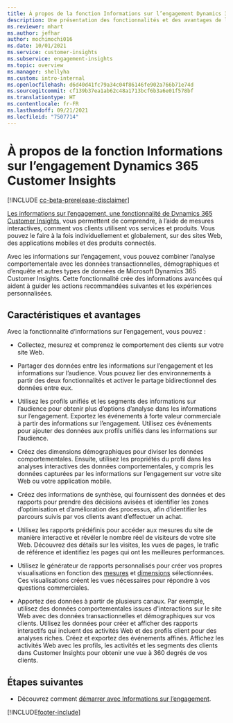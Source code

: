 ```yaml
---
title: À propos de la fonction Informations sur l’engagement Dynamics 365 Customer Insights
description: Une présentation des fonctionnalités et des avantages de la fonction Informations sur l’engagement.
ms.reviewer: mhart
ms.author: jefhar
author: mochimochi016
ms.date: 10/01/2021
ms.service: customer-insights
ms.subservice: engagement-insights
ms.topic: overview
ms.manager: shellyha
ms.custom: intro-internal
ms.openlocfilehash: d6d40d41fc79a34c04f86146fe902a766b71e74d
ms.sourcegitcommit: cf139b37ea1ab62c48a1713bcf6b3a6e01f578bf
ms.translationtype: HT
ms.contentlocale: fr-FR
ms.lasthandoff: 09/21/2021
ms.locfileid: "7507714"
---
```

# <a name="about-dynamics-365-customer-insights-engagement-insights-capability"></a>À propos de la fonction Informations sur l’engagement Dynamics 365 Customer Insights 

[!INCLUDE [cc-beta-prerelease-disclaimer](includes/cc-beta-prerelease-disclaimer.md)]

[Les informations sur l’engagement, une fonctionnalité de Dynamics 365 Customer Insights](https://dynamics.microsoft.com/ai/customer-insights/engagement-insights-capability/), vous permettent de comprendre, à l’aide de mesures interactives, comment vos clients utilisent vos services et produits. Vous pouvez le faire à la fois individuellement et globalement, sur des sites Web, des applications mobiles et des produits connectés.

Avec les informations sur l’engagement, vous pouvez combiner l’analyse comportementale avec les données transactionnelles, démographiques et d’enquête et autres types de données de Microsoft Dynamics 365 Customer Insights. Cette fonctionnalité crée des informations avancées qui aident à guider les actions recommandées suivantes et les expériences personnalisées.

## <a name="features-and-benefits"></a>Caractéristiques et avantages

Avec la fonctionnalité d’informations sur l’engagement, vous pouvez :

- Collectez, mesurez et comprenez le comportement des clients sur votre site Web.

- Partager des données entre les informations sur l’engagement et les informations sur l’audience. Vous pouvez lier des environnements à partir des deux fonctionnalités et activer le partage bidirectionnel des données entre eux.

- Utilisez les profils unifiés et les segments des informations sur l’audience pour obtenir plus d’options d’analyse dans les informations sur l’engagement. Exportez les événements à forte valeur commerciale à partir des informations sur l’engagement. Utilisez ces événements pour ajouter des données aux profils unifiés dans les informations sur l’audience.

- Créez des dimensions démographiques pour diviser les données comportementales. Ensuite, utilisez les propriétés du profil dans les analyses interactives des données comportementales, y compris les données capturées par les informations sur l’engagement sur votre site Web ou votre application mobile.

- Créez des informations de synthèse, qui fournissent des données et des rapports pour prendre des décisions avisées et identifier les zones d’optimisation et d’amélioration des processus, afin d’identifier les parcours suivis par vos clients avant d’effectuer un achat. 

-  Utilisez les rapports prédéfinis pour accéder aux mesures du site de manière interactive et révéler le nombre réel de visiteurs de votre site Web. Découvrez des détails sur les visites, les vues de pages, le trafic de référence et identifiez les pages qui ont les meilleures performances.

- Utilisez le générateur de rapports personnalisés pour créer vos propres visualisations en fonction des [mesures](glossary.md) et [dimensions](glossary.md) sélectionnées. Ces visualisations créent les vues nécessaires pour répondre à vos questions commerciales.

- Apportez des données à partir de plusieurs canaux. Par exemple, utilisez des données comportementales issues d'interactions sur le site Web avec des données transactionnelles et démographiques sur vos clients. Utilisez les données pour créer et afficher des rapports interactifs qui incluent des activités Web et des profils client pour des analyses riches. Créez et exportez des événements affinés. Affichez les activités Web avec les profils, les activités et les segments des clients dans Customer Insights pour obtenir une vue à 360 degrés de vos clients.

## <a name="next-steps"></a>Étapes suivantes

- Découvrez comment [démarrer avec Informations sur l’engagement](get-started.md).


[!INCLUDE[footer-include](../includes/footer-banner.md)]
